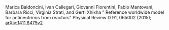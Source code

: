 Marica Baldoncini, Ivan Callegari, Giovanni Fiorentini, Fabio Mantovani,
Barbara Ricci, Virginia Strati, and Gerti Xhixha ” Reference worldwide
model for antineutrinos from reactors” Physical Review D 91, 065002
(2015); [arXiv:1411.6475v2](http://xxx.tau.ac.il/abs/1411.6475)

